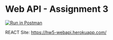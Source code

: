 # Web API - Assignment 3

[![Run in Postman](https://run.pstmn.io/button.svg)](https://app.getpostman.com/run-collection/0d290686a0bdb819a1d2?action=collection%2Fimport)

REACT Site:
https://hw5-webapi.herokuapp.com/
